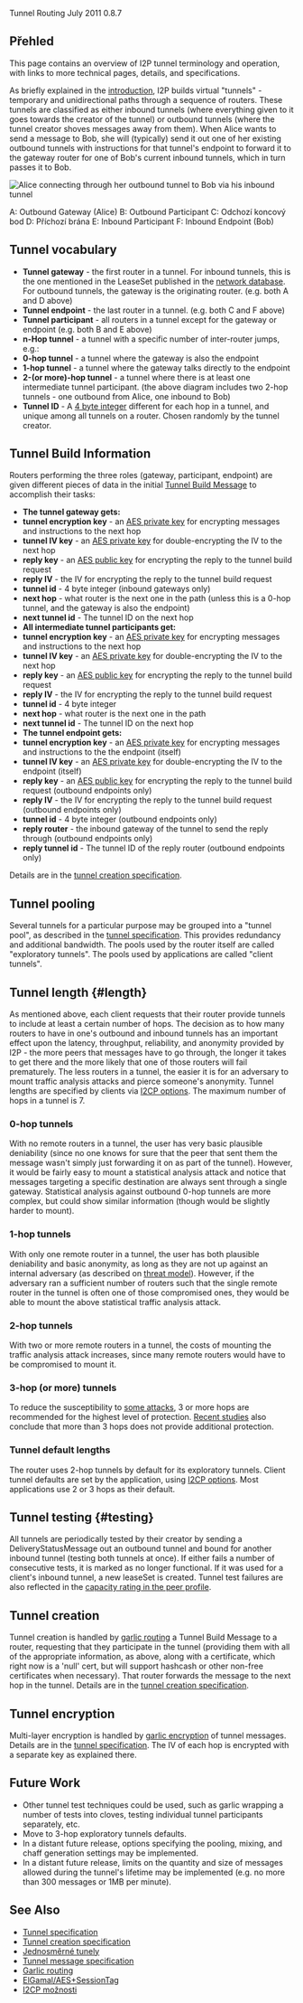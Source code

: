  Tunnel Routing July 2011 0.8.7 

## Přehled

This page contains an overview of I2P tunnel terminology and operation,
with links to more technical pages, details, and specifications.

As briefly explained in the [introduction](), I2P
builds virtual \"tunnels\" - temporary and unidirectional paths through
a sequence of routers. These tunnels are classified as either inbound
tunnels (where everything given to it goes towards the creator of the
tunnel) or outbound tunnels (where the tunnel creator shoves messages
away from them). When Alice wants to send a message to Bob, she will
(typically) send it out one of her existing outbound tunnels with
instructions for that tunnel\'s endpoint to forward it to the gateway
router for one of Bob\'s current inbound tunnels, which in turn passes
it to Bob.

![Alice connecting through her outbound tunnel to Bob via his inbound
tunnel](images/tunnelSending.png "Alice connecting through her outbound tunnel to Bob via his inbound tunnel")

 A: Outbound Gateway (Alice)
 B: Outbound Participant
 C: Odchozí koncový bod
 D: Příchozí brána
 E: Inbound Participant
 F: Inbound Endpoint (Bob)

## Tunnel vocabulary

- **Tunnel gateway** - the first router in a tunnel. For inbound
 tunnels, this is the one mentioned in the LeaseSet published in the
 [network database](). For outbound tunnels,
 the gateway is the originating router. (e.g. both A and D above)
- **Tunnel endpoint** - the last router in a tunnel. (e.g. both C and
 F above)
- **Tunnel participant** - all routers in a tunnel except for the
 gateway or endpoint (e.g. both B and E above)
- **n-Hop tunnel** - a tunnel with a specific number of inter-router
 jumps, e.g.:
 - **0-hop tunnel** - a tunnel where the gateway is also the
 endpoint
 - **1-hop tunnel** - a tunnel where the gateway talks directly to
 the endpoint
 - **2-(or more)-hop tunnel** - a tunnel where there is at least
 one intermediate tunnel participant. (the above diagram includes
 two 2-hop tunnels - one outbound from Alice, one inbound to Bob)
- **Tunnel ID** - A [4 byte
 integer](#type_TunnelId) different
 for each hop in a tunnel, and unique among all tunnels on a router.
 Chosen randomly by the tunnel creator.

## Tunnel Build Information

Routers performing the three roles (gateway, participant, endpoint) are
given different pieces of data in the initial [Tunnel Build
Message]() to accomplish their tasks:

- **The tunnel gateway gets:**
 - **tunnel encryption key** - an [AES private
 key](#type_SessionKey) for
 encrypting messages and instructions to the next hop
 - **tunnel IV key** - an [AES private
 key](#type_SessionKey) for
 double-encrypting the IV to the next hop
 - **reply key** - an [AES public
 key](#type_SessionKey) for
 encrypting the reply to the tunnel build request
 - **reply IV** - the IV for encrypting the reply to the tunnel
 build request
 - **tunnel id** - 4 byte integer (inbound gateways only)
 - **next hop** - what router is the next one in the path (unless
 this is a 0-hop tunnel, and the gateway is also the endpoint)
 - **next tunnel id** - The tunnel ID on the next hop
- **All intermediate tunnel participants get:**
 - **tunnel encryption key** - an [AES private
 key](#type_SessionKey) for
 encrypting messages and instructions to the next hop
 - **tunnel IV key** - an [AES private
 key](#type_SessionKey) for
 double-encrypting the IV to the next hop
 - **reply key** - an [AES public
 key](#type_SessionKey) for
 encrypting the reply to the tunnel build request
 - **reply IV** - the IV for encrypting the reply to the tunnel
 build request
 - **tunnel id** - 4 byte integer
 - **next hop** - what router is the next one in the path
 - **next tunnel id** - The tunnel ID on the next hop
- **The tunnel endpoint gets:**
 - **tunnel encryption key** - an [AES private
 key](#type_SessionKey) for
 encrypting messages and instructions to the the endpoint
 (itself)
 - **tunnel IV key** - an [AES private
 key](#type_SessionKey) for
 double-encrypting the IV to the endpoint (itself)
 - **reply key** - an [AES public
 key](#type_SessionKey) for
 encrypting the reply to the tunnel build request (outbound
 endpoints only)
 - **reply IV** - the IV for encrypting the reply to the tunnel
 build request (outbound endpoints only)
 - **tunnel id** - 4 byte integer (outbound endpoints only)
 - **reply router** - the inbound gateway of the tunnel to send the
 reply through (outbound endpoints only)
 - **reply tunnel id** - The tunnel ID of the reply router
 (outbound endpoints only)

Details are in the [tunnel creation
specification]().

## Tunnel pooling

Several tunnels for a particular purpose may be grouped into a \"tunnel
pool\", as described in the [tunnel
specification](#tunnel.pooling). This
provides redundancy and additional bandwidth. The pools used by the
router itself are called \"exploratory tunnels\". The pools used by
applications are called \"client tunnels\".

## Tunnel length {#length}

As mentioned above, each client requests that their router provide
tunnels to include at least a certain number of hops. The decision as to
how many routers to have in one\'s outbound and inbound tunnels has an
important effect upon the latency, throughput, reliability, and
anonymity provided by I2P - the more peers that messages have to go
through, the longer it takes to get there and the more likely that one
of those routers will fail prematurely. The less routers in a tunnel,
the easier it is for an adversary to mount traffic analysis attacks and
pierce someone\'s anonymity. Tunnel lengths are specified by clients via
[I2CP options](#options). The maximum number of
hops in a tunnel is 7.

### 0-hop tunnels

With no remote routers in a tunnel, the user has very basic plausible
deniability (since no one knows for sure that the peer that sent them
the message wasn\'t simply just forwarding it on as part of the tunnel).
However, it would be fairly easy to mount a statistical analysis attack
and notice that messages targeting a specific destination are always
sent through a single gateway. Statistical analysis against outbound
0-hop tunnels are more complex, but could show similar information
(though would be slightly harder to mount).

### 1-hop tunnels

With only one remote router in a tunnel, the user has both plausible
deniability and basic anonymity, as long as they are not up against an
internal adversary (as described on [threat
model]()). However, if the adversary ran a
sufficient number of routers such that the single remote router in the
tunnel is often one of those compromised ones, they would be able to
mount the above statistical traffic analysis attack.

### 2-hop tunnels

With two or more remote routers in a tunnel, the costs of mounting the
traffic analysis attack increases, since many remote routers would have
to be compromised to mount it.

### 3-hop (or more) tunnels

To reduce the susceptibility to [some attacks](), 3
or more hops are recommended for the highest level of protection.
[Recent studies]() also conclude that more than 3
hops does not provide additional protection.

### Tunnel default lengths

The router uses 2-hop tunnels by default for its exploratory tunnels.
Client tunnel defaults are set by the application, using [I2CP
options](#options). Most applications use 2 or 3
hops as their default.

## Tunnel testing {#testing}

All tunnels are periodically tested by their creator by sending a
DeliveryStatusMessage out an outbound tunnel and bound for another
inbound tunnel (testing both tunnels at once). If either fails a number
of consecutive tests, it is marked as no longer functional. If it was
used for a client\'s inbound tunnel, a new leaseSet is created. Tunnel
test failures are also reflected in the [capacity rating in the peer
profile](#capacity).

## Tunnel creation

Tunnel creation is handled by [garlic
routing]() a Tunnel Build Message to a
router, requesting that they participate in the tunnel (providing them
with all of the appropriate information, as above, along with a
certificate, which right now is a \'null\' cert, but will support
hashcash or other non-free certificates when necessary). That router
forwards the message to the next hop in the tunnel. Details are in the
[tunnel creation specification]().

## Tunnel encryption

Multi-layer encryption is handled by [garlic
encryption]() of tunnel messages. Details
are in the [tunnel specification](). The IV
of each hop is encrypted with a separate key as explained there.

## Future Work

- Other tunnel test techniques could be used, such as garlic wrapping
 a number of tests into cloves, testing individual tunnel
 participants separately, etc.
- Move to 3-hop exploratory tunnels defaults.
- In a distant future release, options specifying the pooling, mixing,
 and chaff generation settings may be implemented.
- In a distant future release, limits on the quantity and size of
 messages allowed during the tunnel\'s lifetime may be implemented
 (e.g. no more than 300 messages or 1MB per minute).

## See Also

- [Tunnel
 specification]()
- [Tunnel creation
 specification]()
- [Jednosměrné
 tunely]()
- [Tunnel message
 specification]()
- [Garlic
 routing]()
- [ElGamal/AES+SessionTag]()
- [I2CP
 možnosti](#options)



